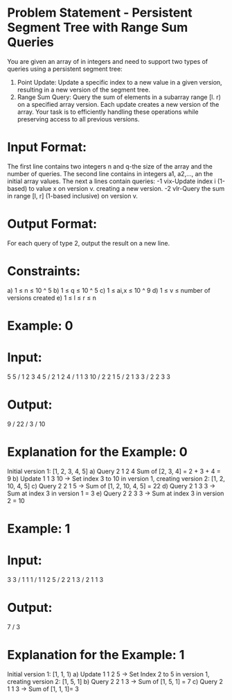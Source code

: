 # Problem Statement - Persistent Segment Tree with Range Sum Queries

You are given an array of in integers and need to support two types of queries using a persistent segment tree:
1. Point Update: Update a specific index to a new value in a given version, resulting in a new version of the segment tree.
2. Range Sum Query: Query the sum of elements in a subarray range [l. r) on a specified array version.
Each update creates a new version of the array. Your task is to efficiently handling these operations while preserving access to all previous versions.

# Input Format:
The first line contains two integers n and q-the size of the array and the number of queries.
The second line contains in integers a1, a2,..., an the initial array values.
The next a lines contain queries:
-1 vix-Update index i (1-based) to value x on version v. creating a new version.
-2 vlr-Query the sum in range [l, r] (1-based inclusive) on version v.

# Output Format:
For each query of type 2, output the result on a new line.

# Constraints:

a) 1 ≤ n ≤ 10 ^ 5
b) 1 ≤ q ≤ 10 ^ 5
c) 1 ≤ ai,x ≤ 10 ^ 9
d) 1 ≤ v ≤ number of versions created
e) 1 ≤ l ≤ r ≤ n

# Example: 0
# Input:

5 5
/
1 2 3 4 5
/
2 1 2 4
/
1 1 3 10
/
2 2 1 5
/
2 1 3 3
/
2 2 3 3

# Output:

9
/
22
/
3
/
10

# Explanation for the Example: 0

Initial version 1: [1, 2, 3, 4, 5]
a) Query 2 1 2 4 Sum of [2, 3, 4] = 2 + 3 + 4 = 9
b) Update 1 1 3 10 -> Set index 3 to 10 in version 1, creating version 2: [1, 2, 10, 4, 5]
c) Query 2 2 1 5 -> Sum of [1, 2, 10, 4, 5] = 22
d) Query 2 1 3 3 -> Sum at index 3 in version 1 = 3
e) Query 2 2 3 3 -> Sum at index 3 in version 2 = 10

# Example: 1
# Input:

3 3
/
1 1 1
/
1 1 2 5
/
2 2 1 3
/
2 1 1 3

# Output:

7
/
3

# Explanation for the Example: 1

Initial version 1: [1, 1, 1)
a) Update 1 1 2 5 -> Set Index 2 to 5 in version 1, creating version 2: [1, 5, 1]
b) Query 2 2 1 3 -> Sum of [1, 5, 1] = 7
c) Query 2 1 1 3 -> Sum of [1, 1, 1]= 3
